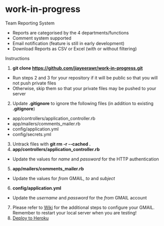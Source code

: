 # work-in-progress

Team Reporting System
- Reports are categorised by the 4 departments/functions
- Comment system supported
- Email notification (feature is still in early development)
- Download Reports as CSV or Excel (with or without filtering)

Instructions
1. **git clone https://github.com/jiayeerawr/work-in-progress.git**
  - Run steps 2 and 3 for your repository if it will be public so that you will not push private files
  - Otherwise, skip them so that your private files may be pushed to your server
2. Update **.gitignore** to ignore the following files (in addition to existing **.gitignore**)
  - app/controllers/application_controller.rb
  - app/mailers/comments_mailer.rb
  - config/application.yml
  - config/secrets.yml
3. Untrack files with **git rm -r --cached .**
4. **app/controllers/application_controller.rb**
  - Update the values for *name* and *password* for the HTTP authentication
5. **app/mailers/comments_mailer.rb**
  - Update the values for *from* GMAIL, *to* and *subject*
6. **config/application.yml**
  - Update the *username* and *password* for the *from* GMAIL account
7. Please refer to [Wiki](https://github.com/jiayeerawr/work-in-progress/wiki) for the additional steps to configure your GMAIL. Remember to restart your local server when you are testing!
8. [Deploy to Heroku](https://devcenter.heroku.com/articles/git)
